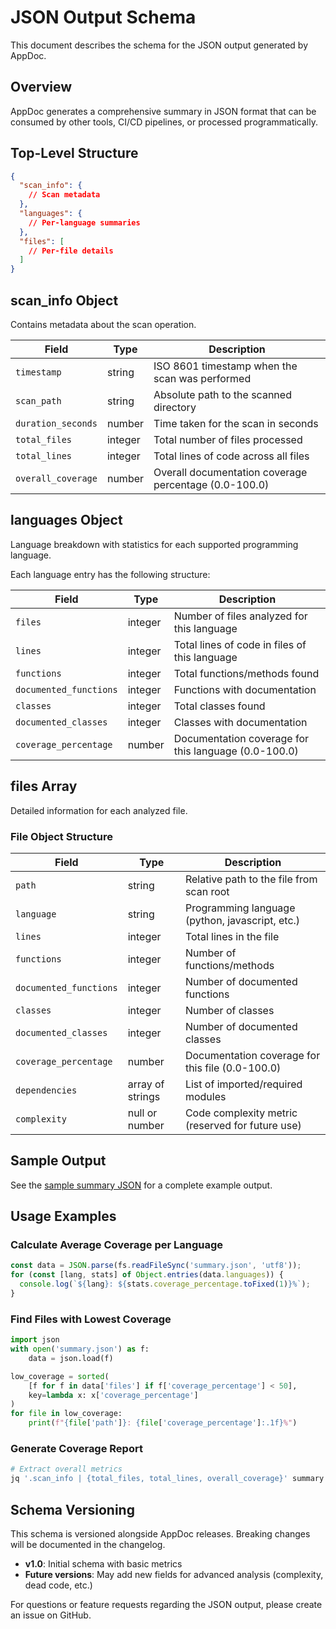 # JSON Output Schema

This document describes the schema for the JSON output generated by AppDoc.

## Overview

AppDoc generates a comprehensive summary in JSON format that can be consumed by other tools, CI/CD pipelines, or processed programmatically.

## Top-Level Structure

```json
{
  "scan_info": {
    // Scan metadata
  },
  "languages": {
    // Per-language summaries
  },
  "files": [
    // Per-file details
  ]
}
```

## scan_info Object

Contains metadata about the scan operation.

| Field | Type | Description |
|-------|------|-------------|
| `timestamp` | string | ISO 8601 timestamp when the scan was performed |
| `scan_path` | string | Absolute path to the scanned directory |
| `duration_seconds` | number | Time taken for the scan in seconds |
| `total_files` | integer | Total number of files processed |
| `total_lines` | integer | Total lines of code across all files |
| `overall_coverage` | number | Overall documentation coverage percentage (0.0-100.0) |

## languages Object

Language breakdown with statistics for each supported programming language.

Each language entry has the following structure:

| Field | Type | Description |
|-------|------|-------------|
| `files` | integer | Number of files analyzed for this language |
| `lines` | integer | Total lines of code in files of this language |
| `functions` | integer | Total functions/methods found |
| `documented_functions` | integer | Functions with documentation |
| `classes` | integer | Total classes found |
| `documented_classes` | integer | Classes with documentation |
| `coverage_percentage` | number | Documentation coverage for this language (0.0-100.0) |

## files Array

Detailed information for each analyzed file.

### File Object Structure

| Field | Type | Description |
|-------|------|-------------|
| `path` | string | Relative path to the file from scan root |
| `language` | string | Programming language (python, javascript, etc.) |
| `lines` | integer | Total lines in the file |
| `functions` | integer | Number of functions/methods |
| `documented_functions` | integer | Number of documented functions |
| `classes` | integer | Number of classes |
| `documented_classes` | integer | Number of documented classes |
| `coverage_percentage` | number | Documentation coverage for this file (0.0-100.0) |
| `dependencies` | array of strings | List of imported/required modules |
| `complexity` | null or number | Code complexity metric (reserved for future use) |

## Sample Output

See the [sample summary JSON](../assets/sample-summary.json) for a complete example output.

## Usage Examples

### Calculate Average Coverage per Language

```javascript
const data = JSON.parse(fs.readFileSync('summary.json', 'utf8'));
for (const [lang, stats] of Object.entries(data.languages)) {
  console.log(`${lang}: ${stats.coverage_percentage.toFixed(1)}%`);
}
```

### Find Files with Lowest Coverage

```python
import json
with open('summary.json') as f:
    data = json.load(f)

low_coverage = sorted(
    [f for f in data['files'] if f['coverage_percentage'] < 50],
    key=lambda x: x['coverage_percentage']
)
for file in low_coverage:
    print(f"{file['path']}: {file['coverage_percentage']:.1f}%")
```

### Generate Coverage Report

```bash
# Extract overall metrics
jq '.scan_info | {total_files, total_lines, overall_coverage}' summary.json
```

## Schema Versioning

This schema is versioned alongside AppDoc releases. Breaking changes will be documented in the changelog.

- **v1.0**: Initial schema with basic metrics
- **Future versions**: May add new fields for advanced analysis (complexity, dead code, etc.)

For questions or feature requests regarding the JSON output, please create an issue on GitHub.
